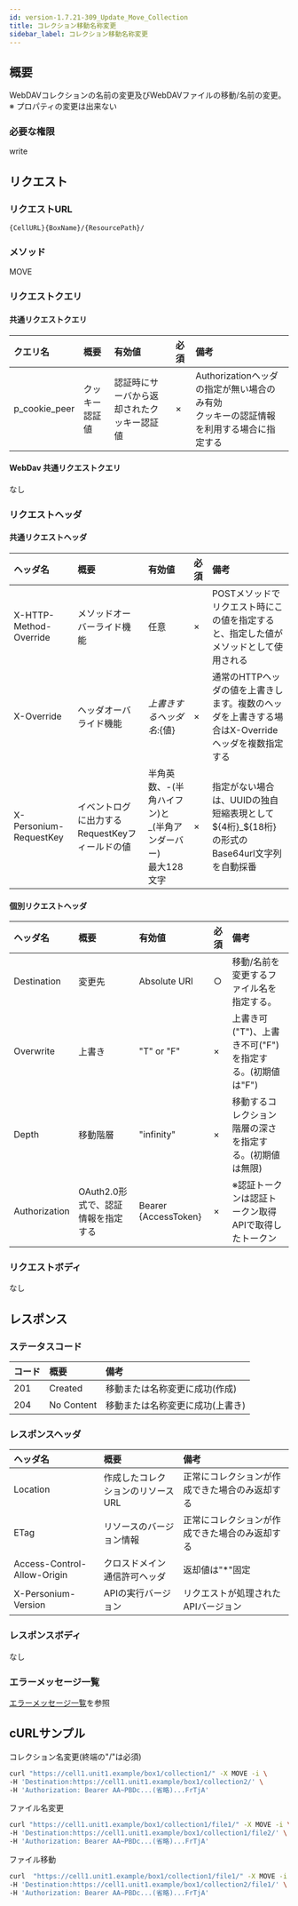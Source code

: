 ```yaml
---
id: version-1.7.21-309_Update_Move_Collection
title: コレクション移動名称変更
sidebar_label: コレクション移動名称変更
---
```

## 概要
WebDAVコレクションの名前の変更及びWebDAVファイルの移動/名前の変更。  
※ プロパティの変更は出来ない
### 必要な権限
write

## リクエスト
### リクエストURL
```
{CellURL}{BoxName}/{ResourcePath}/
```
### メソッド
MOVE
### リクエストクエリ
#### 共通リクエストクエリ
|クエリ名|概要|有効値|必須|備考|
|:--|:--|:--|:--|:--|
|p_cookie_peer|クッキー認証値|認証時にサーバから返却されたクッキー認証値|×|Authorizationヘッダの指定が無い場合のみ有効<br>クッキーの認証情報を利用する場合に指定する|
#### WebDav 共通リクエストクエリ
なし
### リクエストヘッダ
#### 共通リクエストヘッダ
|ヘッダ名|概要|有効値|必須|備考|
|:--|:--|:--|:--|:--|
|X-HTTP-Method-Override|メソッドオーバーライド機能|任意|×|POSTメソッドでリクエスト時にこの値を指定すると、指定した値がメソッドとして使用される|
|X-Override|ヘッダオーバライド機能|${上書きするヘッダ名}:${値}|×|通常のHTTPヘッダの値を上書きします。複数のヘッダを上書きする場合はX-Overrideヘッダを複数指定する|
|X-Personium-RequestKey|イベントログに出力するRequestKeyフィールドの値|半角英数、-(半角ハイフン)と_(半角アンダーバー)<br>最大128文字|×|指定がない場合は、UUIDの独自短縮表現として${4桁}_${18桁}の形式のBase64url文字列を自動採番|
#### 個別リクエストヘッダ
|ヘッダ名|概要|有効値|必須|備考|
|:--|:--|:--|:--|:--|
|Destination|変更先|Absolute URI|○|移動/名前を変更するファイル名を指定する。|
|Overwrite|上書き|"T" or "F"|×|上書き可("T")、上書き不可("F")を指定する。(初期値は"F")|
|Depth|移動階層|"infinity"|×|移動するコレクション階層の深さを指定する。(初期値は無限)|
|Authorization|OAuth2.0形式で、認証情報を指定する|Bearer {AccessToken}|×|※認証トークンは認証トークン取得APIで取得したトークン|
### リクエストボディ
なし

## レスポンス
### ステータスコード
|コード|概要|備考|
|:--|:--|:--|
|201|Created|移動または名称変更に成功(作成)|
|204|No Content|移動または名称変更に成功(上書き)|
### レスポンスヘッダ
|ヘッダ名|概要|備考|
|:--|:--|:--|
|Location|作成したコレクションのリソースURL|正常にコレクションが作成できた場合のみ返却する|
|ETag|リソースのバージョン情報|正常にコレクションが作成できた場合のみ返却する|
|Access-Control-Allow-Origin|クロスドメイン通信許可ヘッダ|返却値は"*"固定|
|X-Personium-Version|APIの実行バージョン|リクエストが処理されたAPIバージョン|

### レスポンスボディ
なし
### エラーメッセージ一覧
[エラーメッセージ一覧](004_Error_Messages.md)を参照


## cURLサンプル

コレクション名変更(終端の"/"は必須)
```sh
curl "https://cell1.unit1.example/box1/collection1/" -X MOVE -i \
-H 'Destination:https://cell1.unit1.example/box1/collection2/' \
-H 'Authorization: Bearer AA~PBDc...(省略)...FrTjA'
```

ファイル名変更
```sh
curl "https://cell1.unit1.example/box1/collection1/file1/" -X MOVE -i \
-H 'Destination:https://cell1.unit1.example/box1/collection1/file2/' \
-H 'Authorization: Bearer AA~PBDc...(省略)...FrTjA'
```

ファイル移動
```sh
curl  "https://cell1.unit1.example/box1/collection1/file1/" -X MOVE -i \
-H 'Destination:https://cell1.unit1.example/box1/collection2/file1/' \
-H 'Authorization: Bearer AA~PBDc...(省略)...FrTjA'
```

